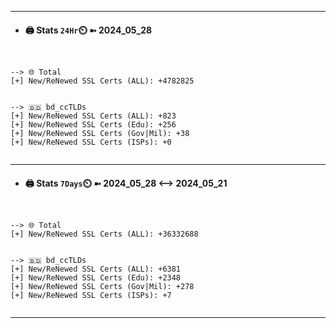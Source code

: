 

---
- #### 🖨️ **Stats** `24Hr`⏲️ ➼ 2024_05_28
```console


--> 🌐 Total
[+] New/ReNewed SSL Certs (ALL): +4782825


--> 🇧🇩 bd_ccTLDs
[+] New/ReNewed SSL Certs (ALL): +823
[+] New/ReNewed SSL Certs (Edu): +256
[+] New/ReNewed SSL Certs (Gov|Mil): +38
[+] New/ReNewed SSL Certs (ISPs): +0


```

---
- #### 🖨️ **Stats** `7Days`⏲️ ➼ 2024_05_28 <--> 2024_05_21
```console


--> 🌐 Total
[+] New/ReNewed SSL Certs (ALL): +36332688


--> 🇧🇩 bd_ccTLDs
[+] New/ReNewed SSL Certs (ALL): +6381
[+] New/ReNewed SSL Certs (Edu): +2348
[+] New/ReNewed SSL Certs (Gov|Mil): +278
[+] New/ReNewed SSL Certs (ISPs): +7


```

---

